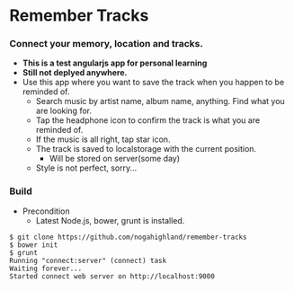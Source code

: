 # Remember Tracks
### Connect your memory, location and tracks.
- **This is a test angularjs app for personal learning**
- **Still not deplyed anywhere.**
- Use this app where you want to save the track when you happen to be reminded of.
  - Search music by artist name, album name, anything. Find what you are looking for.
  - Tap the headphone icon to confirm the track is what you are reminded of.
  - If the music is all right, tap star icon.
  - The track is saved to localstorage with the current position.
    - Will be stored on server(some day)
  - Style is not perfect, sorry...

### Build
- Precondition
  - Latest Node.js, bower, grunt is installed.

```
$ git clone https://github.com/nogahighland/remember-tracks
$ bower init
$ grunt
Running "connect:server" (connect) task
Waiting forever...
Started connect web server on http://localhost:9000
```
